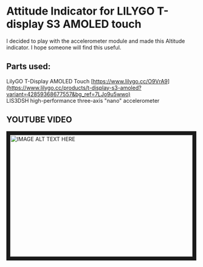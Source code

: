 # Attitude Indicator for LILYGO T-display S3 AMOLED touch
I decided to play with the accelerometer module and made this Altitude indicator. I hope someone will find this useful.

## Parts used:
LilyGO T-Display AMOLED Touch [https://www.lilygo.cc/O9VrA9](https://www.lilygo.cc/products/t-display-s3-amoled?variant=42859368677557&bg_ref=7LJo9u5wwo)   
LIS3DSH high-performance three-axis "nano" accelerometer

## YOUTUBE VIDEO
<a href="http://www.youtube.com/watch?feature=player_embedded&v=T6NyH34qUzA
" target="_blank"><img src="http://img.youtube.com/vi/T6NyH34qUzA/0.jpg" 
alt="IMAGE ALT TEXT HERE" width="480" height="320" border="10" /></a>
